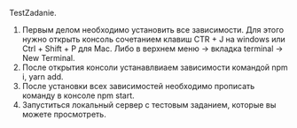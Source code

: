 TestZadanie.
1. Первым делом необходимо установить все зависимости. Для этого нужно открыть консоль сочетанием клавиш CTR + J на windows или Ctrl + Shift + P для Mac. Либо в верхнем меню -> вкладка terminal -> New Terminal. 
2. После открытия консоли устанавлвиаем зависимости командой npm i, yarn add.
3. После установки всех зависимостей необходимо прописать команду в консоле npm start.
4. Запуститься локальный сервер с тестовым заданием, которые вы можете просмотреть.
